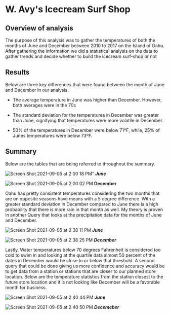 # W. Avy's Icecream Surf Shop

## Overview of analysis

The purpose of this analysis was to gather the temperatures of both the months of June and December between 2010 to 2017 on the Island of Oahu. After gathering the information we did a statistical analysis on the data to gather trends and decide whether to build the icecream surf-shop or not

## Results
Below are three key differences that were found between the month of June and December in our analysis.

- The average temperature in June was higher than December. However, both averages were in the 70s

- The standard deviation for the temperatures in December was greater than June, signifying that temperatures were more volatile in December.

- 50% of the temperatures in December were below 71ºF, while, 25% of Junes temperatures were below 73ºF.


## Summary
Below are the tables that are being referred to throughout the summary.

![Screen Shot 2021-09-05 at 2 00 18 PM"](https://user-images.githubusercontent.com/83510059/132137474-a06b776e-47a4-4171-a900-806ad2c60c88.png)
***June***

![Screen Shot 2021-09-05 at 2 00 02 PM](https://user-images.githubusercontent.com/83510059/132137478-ebf84fb6-5a5b-4e17-8c21-0bf0afeb97b3.png)
**December**
            

 Oahu has pretty consistent temperatures considering the two months that are on opposite seasons have means with a 5 degree difference. With a greater standard deviation in December compared to June there is a high probability that there is more rain in that month as well. My theory is proven in another Query that looks at the precipitation data for the months of June and December.
 
  ![Screen Shot 2021-09-05 at 2 38 11 PM](https://user-images.githubusercontent.com/83510059/132137830-fc8516ac-09a7-4eda-a7e5-4c93d19f1e18.png)
  ***June***
  
  ![Screen Shot 2021-09-05 at 2 38 25 PM](https://user-images.githubusercontent.com/83510059/132137834-7c948d07-abce-4611-967b-78f7fb8645fc.png)
***December***

Lastly, Water temperatures below 70 degrees Fahrenheit is considered too cold to swim in and looking at the quartile data almost 50 percent of the dates in December would be close to or below that threshold. A second query that could be done giving us more confidence and accuracy would be to get data from a station or stations that are closer to our planned store location. Below are the temperature statistics from the station closest to the future store location and it is not looking like December will be a favorable month for business.

![Screen Shot 2021-09-05 at 2 40 44 PM](https://user-images.githubusercontent.com/83510059/132137886-8eec7d74-25a7-4959-b342-8b2c187f15ed.png)
***June***

![Screen Shot 2021-09-05 at 2 40 50 PM](https://user-images.githubusercontent.com/83510059/132137888-c15d45f8-849c-4ce0-80c0-4a848d63f6b5.png)
***Decemeber***
